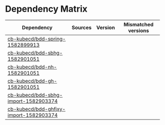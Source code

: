 # Dependency Matrix

Dependency | Sources | Version | Mismatched versions
---------- | ------- | ------- | -------------------
[cb-kubecd/bdd-spring-1582899913](https://github.com/cb-kubecd/bdd-spring-1582899913.git) |  | []() | 
[cb-kubecd/bdd-sbhg-1582901051](https://github.com/cb-kubecd/bdd-sbhg-1582901051.git) |  | []() | 
[cb-kubecd/bdd-nh-1582901051](https://github.com/cb-kubecd/bdd-nh-1582901051.git) |  | []() | 
[cb-kubecd/bdd-gh-1582901051](https://github.com/cb-kubecd/bdd-gh-1582901051.git) |  | []() | 
[cb-kubecd/bdd-sbhg-import-1582903374](https://github.com/cb-kubecd/bdd-sbhg-import-1582903374.git) |  | []() | 
[cb-kubecd/bdd-ghfjxy-import-1582903374](https://github.com/cb-kubecd/bdd-ghfjxy-import-1582903374.git) |  | []() | 
